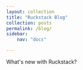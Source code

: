 ```yaml
---
layout: collection
title: "Ruckstack Blog"
collection: posts
permalink: /blog/
sidebar:
    nav: "docs"

---
```


What's new with Ruckstack?